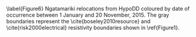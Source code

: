 \label{Figure6} Ngatamariki relocations from HypoDD coloured by date of occurrence between 1 January and 20 November, 2015. The gray boundaries represent the \cite{boseley2010resource} and \cite{risk2000electrical} resistivity boundaries shown in \ref{Figure1}.